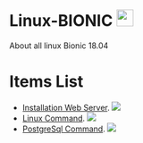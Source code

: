 # Linux-BIONIC <img src="https://raw.githubusercontent.com/MartinHeinz/MartinHeinz/master/wave.gif" width="30px">
About all linux Bionic 18.04

# Items List
   * [Installation Web Server](Install-WebService.md). ![](https://img.shields.io/badge/OS-LINUX-informational?style=flat&logo=<LOGO_NAME>&logoColor=white&color=2bbc8a)
   * [Linux Command](Linux-Ubuntu.md). ![](https://img.shields.io/badge/OS-LINUX-informational?style=flat&logo=<LOGO_NAME>&logoColor=white&color=2bbc8a)
   * [PostgreSql Command](PostgreSql.md). ![](https://img.shields.io/badge/DATABASE-POSTGRESQL-informational?style=flat&logo=data:image/svg%2bxml;base64,<BASE64_DATA>)

